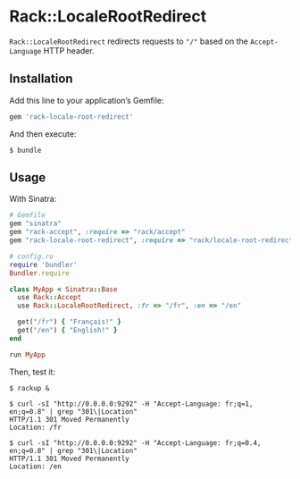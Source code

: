 # Rack::LocaleRootRedirect

`Rack::LocaleRootRedirect` redirects requests to `"/"` based on the `Accept-Language` HTTP header.

## Installation

Add this line to your application’s Gemfile:

```ruby
gem 'rack-locale-root-redirect'
```

And then execute:

```shell
$ bundle
```

## Usage

With Sinatra:

```ruby
# Gemfile
gem "sinatra"
gem "rack-accept", :require => "rack/accept"
gem "rack-locale-root-redirect", :require => "rack/locale-root-redirect"

# config.ru
require 'bundler'
Bundler.require

class MyApp < Sinatra::Base
  use Rack::Accept
  use Rack::LocaleRootRedirect, :fr => "/fr", :en => "/en"

  get("/fr") { "Français!" }
  get("/en") { "English!" }
end

run MyApp
```

Then, test it:

```shell
$ rackup &

$ curl -sI "http://0.0.0.0:9292" -H "Accept-Language: fr;q=1, en;q=0.8" | grep "301\|Location"
HTTP/1.1 301 Moved Permanently
Location: /fr

$ curl -sI "http://0.0.0.0:9292" -H "Accept-Language: fr;q=0.4, en;q=0.8" | grep "301\|Location"
HTTP/1.1 301 Moved Permanently
Location: /en
```

